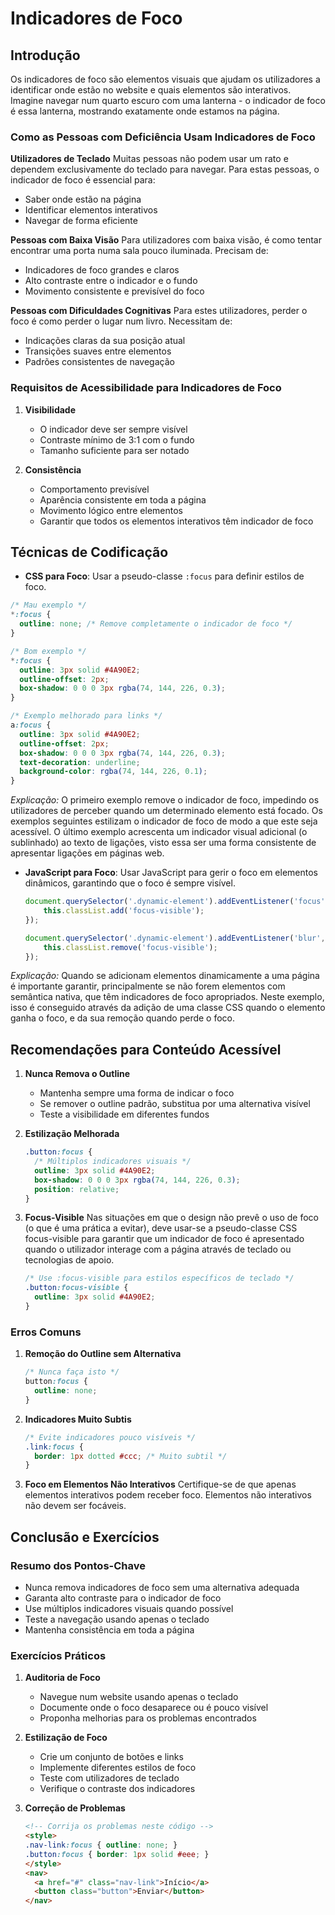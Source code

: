 # Indicadores de Foco

## Introdução

Os indicadores de foco são elementos visuais que ajudam os utilizadores a identificar onde estão no website e quais elementos são interativos. Imagine navegar num quarto escuro com uma lanterna - o indicador de foco é essa lanterna, mostrando exatamente onde estamos na página.

### Como as Pessoas com Deficiência Usam Indicadores de Foco

**Utilizadores de Teclado**
Muitas pessoas não podem usar um rato e dependem exclusivamente do teclado para navegar. Para estas pessoas, o indicador de foco é essencial para:

- Saber onde estão na página
- Identificar elementos interativos
- Navegar de forma eficiente

**Pessoas com Baixa Visão**
Para utilizadores com baixa visão, é como tentar encontrar uma porta numa sala pouco iluminada. Precisam de:

- Indicadores de foco grandes e claros
- Alto contraste entre o indicador e o fundo
- Movimento consistente e previsível do foco

**Pessoas com Dificuldades Cognitivas**
Para estes utilizadores, perder o foco é como perder o lugar num livro. Necessitam de:

- Indicações claras da sua posição atual
- Transições suaves entre elementos
- Padrões consistentes de navegação

### Requisitos de Acessibilidade para Indicadores de Foco

1. **Visibilidade**
   
   - O indicador deve ser sempre visível
   - Contraste mínimo de 3:1 com o fundo
   - Tamanho suficiente para ser notado

2. **Consistência**
   
   - Comportamento previsível
   - Aparência consistente em toda a página
   - Movimento lógico entre elementos
   - Garantir que todos os elementos interativos têm indicador de foco

## Técnicas de Codificação

- **CSS para Foco**: Usar a pseudo-classe `:focus` para definir estilos de foco.

```css
/* Mau exemplo */
*:focus {
  outline: none; /* Remove completamente o indicador de foco */
}

/* Bom exemplo */
*:focus {
  outline: 3px solid #4A90E2;
  outline-offset: 2px;
  box-shadow: 0 0 0 3px rgba(74, 144, 226, 0.3);
}

/* Exemplo melhorado para links */
a:focus {
  outline: 3px solid #4A90E2;
  outline-offset: 2px;
  box-shadow: 0 0 0 3px rgba(74, 144, 226, 0.3);
  text-decoration: underline;
  background-color: rgba(74, 144, 226, 0.1);
}
```

*Explicação:* O primeiro exemplo remove o indicador de foco, impedindo os utilizadores de perceber quando um determinado elemento está focado. Os exemplos seguintes estilizam o indicador de foco de modo a que este seja acessível. O último exemplo acrescenta um indicador visual adicional (o sublinhado) ao texto de ligações, visto essa ser uma forma consistente de apresentar ligações em páginas web.

- **JavaScript para Foco**: Usar JavaScript para gerir o foco em elementos dinâmicos, garantindo que o foco é sempre visível.

  ```javascript
  document.querySelector('.dynamic-element').addEventListener('focus', function() {
      this.classList.add('focus-visible');
  });

  document.querySelector('.dynamic-element').addEventListener('blur', function() {
      this.classList.remove('focus-visible');
  });
  ```

*Explicação:* Quando se adicionam elementos dinamicamente a uma página é importante garantir, principalmente se não forem elementos com semântica nativa, que têm indicadores de foco apropriados. Neste exemplo, isso é conseguido através da adição de uma classe CSS quando o elemento ganha o foco, e da sua remoção quando perde o foco.

## Recomendações para Conteúdo Acessível

1. **Nunca Remova o Outline**
   
   - Mantenha sempre uma forma de indicar o foco
   - Se remover o outline padrão, substitua por uma alternativa visível
   - Teste a visibilidade em diferentes fundos

2. **Estilização Melhorada**
   ```css
   .button:focus {
     /* Múltiplos indicadores visuais */
     outline: 3px solid #4A90E2;
     box-shadow: 0 0 0 3px rgba(74, 144, 226, 0.3);
     position: relative;
   }
   ```

3. **Focus-Visible**
   Nas situações em que o design não prevê o uso de foco (o que é uma prática a evitar), deve usar-se a pseudo-classe CSS focus-visible para garantir que um indicador de foco é apresentado quando o utilizador interage com a página através de teclado ou tecnologias de apoio.
   
   ```css
   /* Use :focus-visible para estilos específicos de teclado */
   .button:focus-visible {
     outline: 3px solid #4A90E2;
   }
   ```

### Erros Comuns

1. **Remoção do Outline sem Alternativa**
   ```css
   /* Nunca faça isto */
   button:focus {
     outline: none;
   }
   ```

2. **Indicadores Muito Subtis**
   ```css
   /* Evite indicadores pouco visíveis */
   .link:focus {
     border: 1px dotted #ccc; /* Muito subtil */
   }
   ```

3. **Foco em Elementos Não Interativos**
Certifique-se de que apenas elementos interativos podem receber foco. Elementos não interativos não devem ser focáveis.


## Conclusão e Exercícios

### Resumo dos Pontos-Chave

- Nunca remova indicadores de foco sem uma alternativa adequada
- Garanta alto contraste para o indicador de foco
- Use múltiplos indicadores visuais quando possível
- Teste a navegação usando apenas o teclado
- Mantenha consistência em toda a página

### Exercícios Práticos

1. **Auditoria de Foco**
   
   - Navegue num website usando apenas o teclado
   - Documente onde o foco desaparece ou é pouco visível
   - Proponha melhorias para os problemas encontrados

2. **Estilização de Foco**
   
   - Crie um conjunto de botões e links
   - Implemente diferentes estilos de foco
   - Teste com utilizadores de teclado
   - Verifique o contraste dos indicadores

3. **Correção de Problemas**
   ```html
   <!-- Corrija os problemas neste código -->
   <style>
   .nav-link:focus { outline: none; }
   .button:focus { border: 1px solid #eee; }
   </style>
   <nav>
     <a href="#" class="nav-link">Início</a>
     <button class="button">Enviar</button>
   </nav>
   ```  